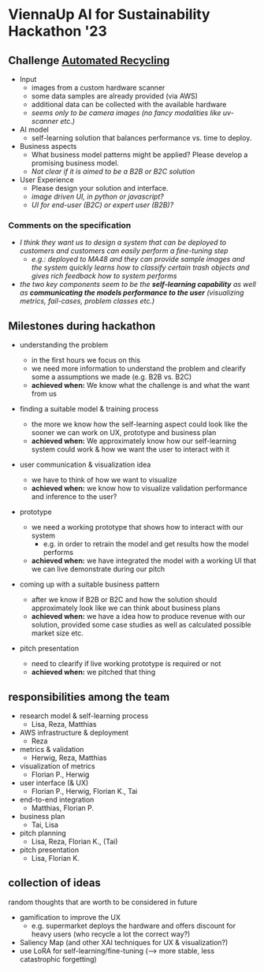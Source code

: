 # ViennaUp AI for Sustainability Hackathon '23

## Challenge [Automated Recycling](https://sustainista.net/aiforsustainability/)
- Input
    - images from a custom hardware scanner
    - some data samples are already provided (via AWS)
    - additional data can be collected with the available hardware
    - *seems only to be camera images (no fancy modalities like uv-scanner etc.)*
- AI model
    - self-learning solution that balances performance vs. time to deploy.
- Business aspects
    - What business model patterns might be applied? Please develop a promising business model. 
    - *Not clear if it is aimed to be a B2B or B2C solution*
- User Experience
    - Please design your solution and interface.
    - *image driven UI, in python or javascript?*
    - *UI for end-user (B2C) or expert user (B2B)?*
### Comments on the specification

- *I think they want us to design a system that can be deployed to customers and customers can easily perform a fine-tuning step*
    - *e.g.: deployed to MA48 and they can provide sample images and the system quickly learns how to classify certain trash objects and gives rich feedback how to system performs*
- *the two key components seem to be the **self-learning capability** as well as **communicating the models performance to the user** (visualizing metrics, fail-cases, problem classes etc.)*

## Milestones during hackathon

- understanding the problem
    - in the first hours we focus on this
    - we need more information to understand the problem and clearify some a assumptions we made (e.g. B2B vs. B2C)
    - **achieved when:** We know what the challenge is and what the want from us
- finding a suitable model & training process 
    - the more we know how the self-learning aspect could look like the sooner we can work on UX, prototype and business plan
    - **achieved when:** We approximately know how our self-learning system could work & how we want the user to interact with it
- user communication & visualization idea
    - we have to think of how we want to visualize 
    - **achieved when:** we know how to visualize validation performance and inference to the user?

- prototype
    - we need a working prototype that shows how to interact with our system
        - e.g. in order to retrain the model and get results how the model performs
    - **achieved when:** we have integrated the model with a working UI that we can live demonstrate during our pitch
- coming up with a suitable business pattern
    - after we know if B2B or B2C and how the solution should approximately look like we can think about business plans
    - **achieved when:** we have a idea how to produce revenue with our solution, provided some case studies as well as calculated possible market size etc.
- pitch presentation
    - need to clearify if live working prototype is required or not
    - **achieved when:** we pitched that thing

## responsibilities among the team

- research model & self-learning process
    - Lisa, Reza, Matthias
- AWS infrastructure & deployment
    - Reza
- metrics & validation
    - Herwig, Reza, Matthias
- visualization of metrics
    - Florian P., Herwig
- user interface (& UX)
    - Florian P., Herwig, Florian K., Tai
- end-to-end integration
    - Matthias, Florian P.
- business plan
    - Tai, Lisa 
- pitch planning
    - Lisa, Reza, Florian K., (Tai)
- pitch presentation 
    - Lisa, Florian K.


## collection of ideas

random thoughts that are worth to be considered in future

- gamification to improve the UX
    - e.g. supermarket deploys the hardware and offers discount for heavy users (who recycle a lot the correct way?)
- Saliency Map (and other XAI techniques for UX & visualization?)
- use LoRA for self-learning/fine-tuning (--> more stable, less catastrophic forgetting)
